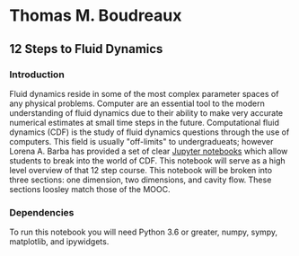 <h1>Thomas M. Boudreaux</h1>
<h2>12 Steps to Fluid Dynamics</h2>

<h3>Introduction</h3>

Fluid dynamics reside in some of the most complex parameter spaces of any physical problems. Computer are an essential tool to the modern understanding of fluid dynamics due to their ability to make very accurate numerical estimates at small time steps in the future. Computational fluid dynamics (CDF) is the study of fluid dynamics questions through the use of computers. This field is usually "off-limits" to undergradueats; however Lorena A. Barba has provided a set of clear <a href="http://lorenabarba.com/blog/cfd-python-12-steps-to-navier-stokes/">Jupyter notebooks</a> which allow students to break into the world of CDF. This notebook will serve as a high level overview of that 12 step course. This notebook will be broken into three sections: one dimension, two dimensions, and cavity flow. These sections loosley match those of the MOOC.

<h3> Dependencies </h3>
To run this notebook you will need Python 3.6 or greater, numpy, sympy, matplotlib, and ipywidgets.
